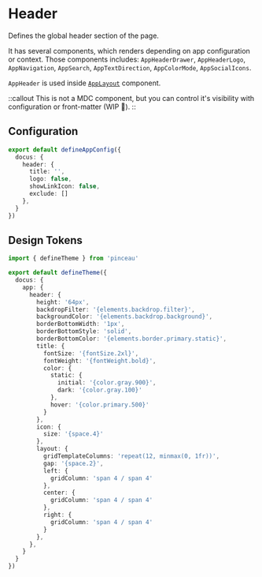 # Header

Defines the global header section of the page. 

It has several components, which renders depending on app configuration or context. Those components includes: `AppHeaderDrawer`, `AppHeaderLogo`, `AppNavigation`, `AppSearch`, `AppTextDirection`, `AppColorMode`, `AppSocialIcons`.

`AppHeader` is used inside [`AppLayout`](/components/layout/app-layout) component.

::callout
This is not a MDC component, but you can control it's visibility with configuration or front-matter (WIP 🚧).
::

## Configuration

```ts [app.config.ts]
export default defineAppConfig({
  docus: {
    header: {
      title: '',
      logo: false,
      showLinkIcon: false,
      exclude: []
    },
  }
})
```

## Design Tokens

```ts [tokens.config.ts]
import { defineTheme } from 'pinceau'

export default defineTheme({
  docus: {
    app: {
      header: {
        height: '64px',
        backdropFilter: '{elements.backdrop.filter}',
        backgroundColor: '{elements.backdrop.background}',
        borderBottomWidth: '1px',
        borderBottomStyle: 'solid',
        borderBottomColor: '{elements.border.primary.static}',
        title: {
          fontSize: '{fontSize.2xl}',
          fontWeight: '{fontWeight.bold}',
          color: {
            static: {
              initial: '{color.gray.900}',
              dark: '{color.gray.100}'
            },
            hover: '{color.primary.500}'
          }
        },
        icon: {
          size: '{space.4}'
        },
        layout: {
          gridTemplateColumns: 'repeat(12, minmax(0, 1fr))',
          gap: '{space.2}',
          left: {
            gridColumn: 'span 4 / span 4'
          },
          center: {
            gridColumn: 'span 4 / span 4'
          },
          right: {
            gridColumn: 'span 4 / span 4'
          }
        },
      },
    }
  }
})
```